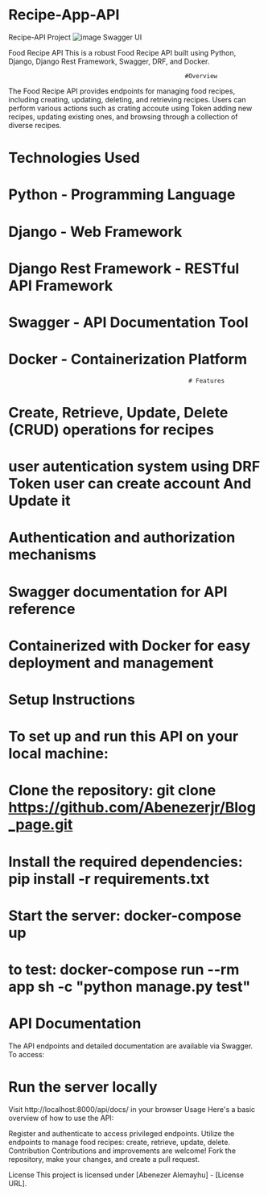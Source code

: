 # Recipe-App-API
Recipe-API Project
![image](https://github.com/Abenezerjr/Recipe-App-API/assets/106702572/98820ba0-4ce5-40f9-b3d8-4ef44c4ec6e8)
Swagger UI

Food Recipe API
This is a robust Food Recipe API built using Python, Django, Django Rest Framework, Swagger, DRF, and Docker.

                                                     #Overview  
The Food Recipe API provides endpoints for managing food recipes, including creating, updating, deleting, and retrieving recipes. Users can perform various actions such as crating accoute using Token adding new recipes, updating existing ones, and browsing through a collection of diverse recipes.

# Technologies Used
# Python - Programming Language
# Django - Web Framework
# Django Rest Framework - RESTful API Framework
# Swagger - API Documentation Tool
# Docker - Containerization Platform
                                                      # Features
# Create, Retrieve, Update, Delete (CRUD) operations for recipes
# user autentication system using DRF Token user can create account And Update it
# Authentication and authorization mechanisms
# Swagger documentation for API reference
# Containerized with Docker for easy deployment and management
# Setup Instructions
# To set up and run this API on your local machine:

# Clone the repository: git clone https://github.com/Abenezerjr/Blog_page.git
# Install the required dependencies: pip install -r requirements.txt
# Start the server:  docker-compose up
# to test: docker-compose run --rm app sh -c "python manage.py test"

# API Documentation
The API endpoints and detailed documentation are available via Swagger. To access:

# Run the server locally
Visit http://localhost:8000/api/docs/ in your browser
Usage
Here's a basic overview of how to use the API:

Register and authenticate to access privileged endpoints.
Utilize the endpoints to manage food recipes: create, retrieve, update, delete.
Contribution
Contributions and improvements are welcome! Fork the repository, make your changes, and create a pull request.

License
This project is licensed under [Abenezer Alemayhu] - [License URL].
